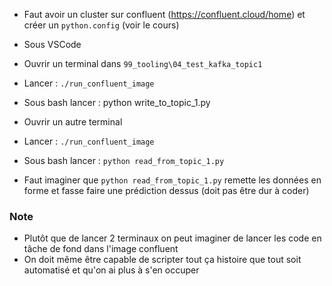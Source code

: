 * Faut avoir un cluster sur confluent (https://confluent.cloud/home) et créer un ``python.config`` (voir le cours)
* Sous VSCode
* Ouvrir un terminal dans ``99_tooling\04_test_kafka_topic1``
* Lancer   : ``./run_confluent_image``
* Sous bash lancer : python write_to_topic_1.py

* Ouvrir un autre terminal
* Lancer   : ``./run_confluent_image``
* Sous bash lancer : ``python read_from_topic_1.py``
* Faut imaginer que ``python read_from_topic_1.py`` remette les données en forme et fasse faire une prédiction dessus (doit pas être dur à coder)


### Note
* Plutôt que de lancer 2 terminaux on peut imaginer de lancer les code en tâche de fond dans l'image confluent 
* On doit même être capable de scripter tout ça  histoire que tout soit automatisé et qu'on ai plus à s'en occuper
